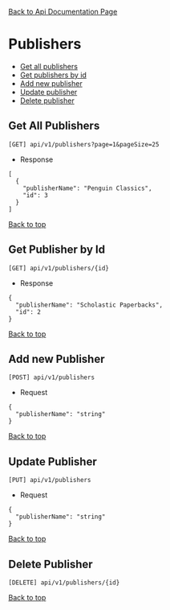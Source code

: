 [Back to Api Documentation Page](./ApiDocumentation.md)  

# Publishers
- [Get all publishers](#get-all-publishers)
- [Get publishers by id](#get-publisher-by-id)
- [Add new publisher](#add-new-publisher)
- [Update publisher](#update-publisher)
- [Delete publisher](#delete-publisher)  

## Get All Publishers
`[GET] api/v1/publishers?page=1&pageSize=25`  

- Response  
```
[
  {
    "publisherName": "Penguin Classics",
    "id": 3
  }
]
``` 
[Back to top](#publishers)  

## Get Publisher by Id
`[GET] api/v1/publishers/{id}`  

- Response  
```
{
  "publisherName": "Scholastic Paperbacks",
  "id": 2
}
``` 
[Back to top](#publishers)  

## Add new Publisher
`[POST] api/v1/publishers`  

- Request    
```
{
  "publisherName": "string"
}
``` 
[Back to top](#publishers)  

## Update Publisher
`[PUT] api/v1/publishers`

- Request  
```
{
  "publisherName": "string"
}
``` 
[Back to top](#publishers)  

## Delete Publisher
`[DELETE] api/v1/publishers/{id}`  

[Back to top](#publishers)  
